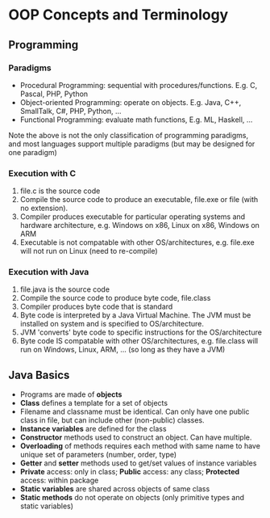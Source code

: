 # OOP Concepts and Terminology

## Programming

### Paradigms

* Procedural Programming: sequential with procedures/functions. E.g. C, Pascal, PHP, Python
* Object-oriented Programming: operate on objects. E.g. Java, C++, SmallTalk, C#, PHP, Python, ...
* Functional Programming: evaluate math functions, E.g. ML, Haskell, ...

Note the above is not the only classification of programming paradigms, and most languages support multiple paradigms (but may be designed for one paradigm)

### Execution with C

1. file.c is the source code
2. Compile the source code to produce an executable, file.exe or file (with no extension). 
3. Compiler produces executable for particular operating systems and hardware architecture, e.g. Windows on x86, Linux on x86, Windows on ARM
4. Executable is not compatable with other OS/architectures, e.g. file.exe will not run on Linux (need to re-compile)

### Execution with Java

1. file.java is the source code
2. Compile the source code to produce byte code, file.class
3. Compiler produces byte code that is standard
4. Byte code is interpreted by a Java Virtual Machine. The JVM must be installed on system and is specified to OS/architecture.
5. JVM 'converts' byte code to specific instructions for the OS/architecture
6. Byte code IS compatable with other OS/architectures, e.g. file.class will run on Windows, Linux, ARM, ... (so long as they have a JVM)

## Java Basics

* Programs are made of **objects**
* **Class** defines a template for a set of objects
* Filename and classname must be identical. Can only have one public class in file, but can include other (non-public) classes.
* **Instance variables** are defined for the class
* **Constructor** methods used to construct an object. Can have multiple.
* **Overloading** of methods requires each method with same name to have unique set of parameters (number, order, type)
* **Getter** and **setter** methods used to get/set values of instance variables
* **Private** access: only in class; **Public** access: any class; **Protected** access: within package
* **Static variables** are shared across objects of same class
* **Static methods** do not operate on objects (only primitive types and static variables)

